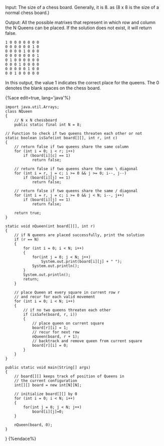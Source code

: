 Input:
The size of a chess board. Generally, it is 8. as (8 x 8 is the size of a normal chess board.)

Output:
All the possible matrixes that represent in which row and column the N Queens can be placed.
If the solution does not exist, it will return false.

	1 0 0 0 0 0 0 0
	0 0 0 0 0 0 1 0
	0 0 0 0 1 0 0 0
	0 0 0 0 0 0 0 1
	0 1 0 0 0 0 0 0
	0 0 0 1 0 0 0 0
	0 0 0 0 0 1 0 0
	0 0 1 0 0 0 0 0

In this output, the value 1 indicates the correct place for the queens.
The 0 denotes the blank spaces on the chess board.

{%ace edit=true, lang='java'%} 

	import java.util.Arrays;	
	class NQueen
	{
		// N x N chessboard
		public static final int N = 8;

	// Function to check if two queens threaten each other or not
	static boolean isSafe(int board[][], int r, int c)
	{
		// return false if two queens share the same column
		for (int i = 0; i < r; i++)
			if (board[i][c] == 1)
				return false;

		// return false if two queens share the same \ diagonal
		for (int i = r, j = c; i >= 0 && j >= 0; i--, j--)
			if (board[i][j] == 1)
				return false;

		// return false if two queens share the same / diagonal
		for (int i = r, j = c; i >= 0 && j < N; i--, j++)
			if (board[i][j] == 1)
				return false;
				
		return true;
	}

	static void nQueen(int board[][], int r)
	{
		// if N queens are placed successfully, print the solution
		if (r == N)
		{
			for (int i = 0; i < N; i++)
			{
				for(int j = 0; j < N; j++)
					System.out.print(board[i][j] + " ");
				System.out.println();
			}
			System.out.println();
			return;
		}

		// place Queen at every square in current row r
		// and recur for each valid movement
		for (int i = 0; i < N; i++)
		{
			// if no two queens threaten each other
			if (isSafe(board, r, i))
			{
				// place queen on current square
				board[r][i] = 1;
				// recur for next row
				nQueen(board, r + 1);
				// backtrack and remove queen from current square
				board[r][i] = 0;
			}
		}
	}

	public static void main(String[] args)
	{
		// board[][] keeps track of position of Queens in
		// the current configuration
		int[][] board = new int[N][N];

		// initialize board[][] by 0
		for (int i = 0; i < N; i++)
		{
			for(int j = 0; j < N; j++)
				board[i][j]=0;
		}
		
		nQueen(board, 0);
	}
}
{%endace%}